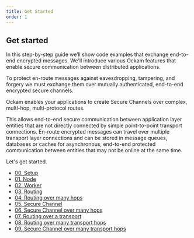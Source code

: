 ```yaml
---
title: Get Started
order: 1
---
```


## Get started

In this step-by-step guide we’ll show code examples that exchange end-to-end
encrypted messages. We'll introduce various Ockam features that enable secure
communication between distributed applications.

To protect en-route messages against eavesdropping, tampering, and forgery we must exchange them over mutually authenticated, end-to-end encrypted secure channels.

Ockam enables your applications to create Secure Channels over complex, multi-hop, multi-protocol routes.

This allows end-to-end secure communication between application layer entities that are not directly connected by simple point-to-point transport connections. En-route encrypted messages can travel over multiple transport layer connections and can be stored in message queues, databases or caches for asynchronous, end-to-end protected communication between entities that may not be online at the same time.

Let's get started.

- <a href="/learn/how-to-guides/rust/00-setup">00. Setup</a></li>
- <a href="/learn/how-to-guides/rust/01-node">01. Node</a></li>
- <a href="/learn/how-to-guides/rust/02-worker">02. Worker</a>
- <a href="/learn/how-to-guides/rust/03-routing">03. Routing</a></li>
- <a href="/learn/how-to-guides/rust/04-routing-many-hops">04. Routing over many hops</a>
- <a href="/learn/how-to-guides/rust/05-secure-channel">05. Secure Channel</a>
- <a href="/learn/how-to-guides/rust/06-secure-channel-many-hops">06. Secure Channel over many hops</a>
- <a href="/learn/how-to-guides/rust/07-routing-over-transport">07. Routing over a transport</a>
- <a href="/learn/how-to-guides/rust/08-routing-over-many-transport-hops">08. Routing over many transport hops</a>
- <a href="/learn/how-to-guides/rust/09-secure-channel-over-many-transport-hops">09. Secure Channel over many transport hops</a>
